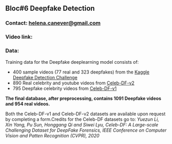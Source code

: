 ## Bloc#6 Deepfake Detection

### Contact: helena.canever@gmail.com
### Video link:

### Data:
Training data for the Deepfake deeplearning model consists of:
- 400 sample videos (77 real and 323 deepfakes) from the [Kaggle Deepfake Detection Challenge](https://www.kaggle.com/competitions/deepfake-detection-challenge/data?select=train_sample_videos) 
- 890 Real celebrity and youtube videos from [Celeb-DF-v2](https://github.com/yuezunli/celeb-deepfakeforensics) 
- 795 Deepfake celebrity videos from [Celeb-DF-v1](https://github.com/yuezunli/celeb-deepfakeforensics)  

**The final database, after preprocessing, contains 1091 Deepfake videos and 954 real videos.**

Both the Celeb-DF-v1 and Celeb-DF-v2 datasets are available upon request by completing a form.Credits for the Celeb-DF datasets go to: *Yuezun Li, Xin Yang, Pu Sun, Honggang Qi and Siwei Lyu, Celeb-DF: A Large-scale Challenging Dataset for DeepFake Forensics, IEEE Conference on Computer Vision and Patten Recognition (CVPR), 2020*

